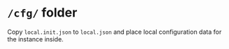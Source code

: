 # `/cfg/` folder

Copy `local.init.json` to `local.json` and place local configuration data for the instance inside.